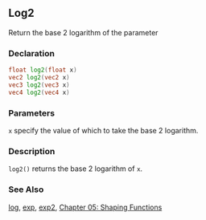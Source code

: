 ## Log2
Return the base 2 logarithm of the parameter

### Declaration
```glsl
float log2(float x)  
vec2 log2(vec2 x)  
vec3 log2(vec3 x)  
vec4 log2(vec4 x)
```

### Parameters
```x``` specify the value of which to take the base 2 logarithm.

### Description
```log2()``` returns the base 2 logarithm of ```x```.

<div class="simpleFunction" data="y = log2(x); "></div>

### See Also

[log](/glossary/?search=log), [exp](/glossary/?search=exp), [exp2](/glossary/?search=exp2), [Chapter 05: Shaping Functions](/05/)
